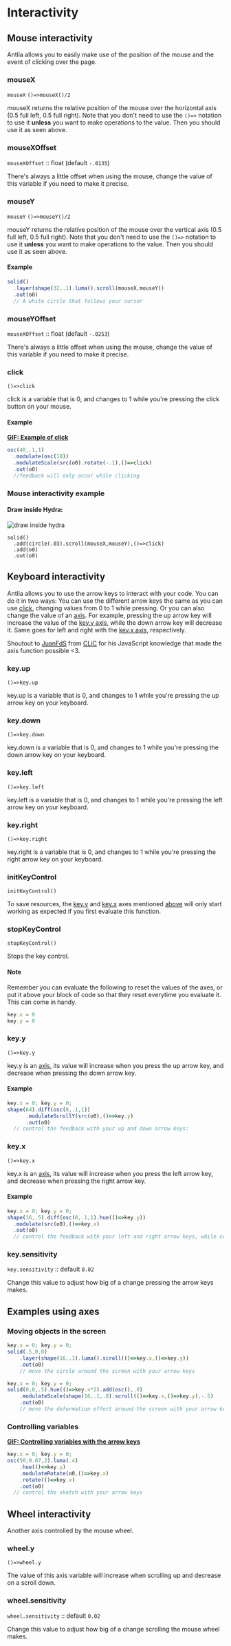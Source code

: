 # Interactivity

## Mouse interactivity

Antlia allows you to easily make use of the position of the mouse and the event of clicking over the page.

### mouseX

`mouseX` `()=>mouseX()/2`

mouseX returns the relative position of the mouse over the horizontal axis (0.5 full left, 0.5 full right). Note that you don't need to use the `()=>` notation to use it **unless** you want to make operations to the value. Then you should use it as seen above.

### mouseXOffset

`mouseXOffset` :: float (default `-.0135`)

There's always a little offset when using the mouse, change the value of this variable if you need to make it precise.

### mouseY

`mouseY` `()=>mouseY()/2`

mouseY returns the relative position of the mouse over the vertical axis (0.5 full left, 0.5 full right). Note that you don't need to use the `()=>` notation to use it **unless** you want to make operations to the value. Then you should use it as seen above.

#### Example

```javascript
solid()
  .layer(shape(32,.1).luma().scroll(mouseX,mouseY))
  .out(o0)
  // A white circle that follows your cursor
```

### mouseYOffset

`mouseXOffset` :: float (default `-.0253`)

There's always a little offset when using the mouse, change the value of this variable if you need to make it precise.

### click

`()=>click`

click is a variable that is 0, and changes to 1 while you're pressing the click button on your mouse.

#### Example

[**GIF: Example of click**](https://i.imgur.com/i8kohUz.mp4)

```javascript
osc(40,.1,1)
  .modulate(osc(18))
  .modulateScale(src(o0).rotate(-.1),()=>click)
  .out(o0)
  //feedback will only occur while clicking
```

### Mouse interactivity example

#### Draw inside Hydra:

![draw inside hydra](https://i.imgur.com/GHLqqH8.gif)

```
solid()
  .add(circle(.03).scroll(mouseX,mouseY),()=>click)
  .add(o0)
  .out(o0)
```

## Keyboard interactivity

Antlia allows you to use the arrow keys to interact with your code. You can do it in two ways: You can use the different arrow keys the same as you can use [click](#click), changing values from 0 to 1 while pressing. Or you can also change the value of an [axis](#keyy). For example, pressing the up arrow key will increase the value of the [key.y axis](#keyy), while the down arrow key will decrease it. Same goes for left and right with the [key.x axis](#keyx), respectively.

Shoutout to [JuanFdS](https://github.com/JuanFdS) from [CLiC](https://colectivo-de-livecoders.gitlab.io/) for his JavaScript knowledge that made the axis function possible <3.

### key.up

`()=>key.up`

key.up is a variable that is 0, and changes to 1 while you're pressing the up arrow key on your keyboard.

### key.down

`()=>key.down`

key.down is a variable that is 0, and changes to 1 while you're pressing the down arrow key on your keyboard.

### key.left

`()=>key.left`

key.left is a variable that is 0, and changes to 1 while you're pressing the left arrow key on your keyboard.

### key.right

`()=>key.right`

key.right is a variable that is 0, and changes to 1 while you're pressing the right arrow key on your keyboard.

### initKeyControl

`initKeyControl()`

To save resources, the [key.y](#keyy) and [key.x](#keyx) axes mentioned [above](#keyboard-interactivity) will only start working as expected if you first evaluate this function.

### stopKeyControl

`stopKeyControl()`

Stops the key control.

#### Note

Remember you can evaluate the following to reset the values of the axes, or put it above your block of code so that they reset everytime you evaluate it. This can come in handy.

```javascript
key.x = 0
key.y = 0
```

### key.y

`()=>key.y`

key.y is an [axis](#keyboard-interactivity), its value will increase when you press the up arrow key, and decrease when pressing the down arrow key.

#### Example

```javascript
key.x = 0; key.y = 0;
shape(64).diff(osc(8,.1,1))
      .modulateScrollY(src(o0),()=>key.y)
      .out(o0)
  // control the feedback with your up and down arrow keys:
```

### key.x

`()=>key.x`

key.x is an [axis](#keyboard-interactivity), its value will increase when you press the left arrow key, and decrease when pressing the right arrow key.

#### Example

```javascript
key.x = 0; key.y = 0;
shape(16,.5).diff(osc(8,.1,1).hue(()=>key.y))
  .modulate(src(o0),()=>key.x)
  .out(o0)
  // control the feedback with your left and right arrow keys, while controlling the hue with the up and down arrow keys.
```

### key.sensitivity

`key.sensitivity` :: default `0.02`

Change this value to adjust how big of a change pressing the arrow keys makes.

## Examples using axes

### Moving objects in the screen

```javascript
key.x = 0; key.y = 0;
solid(.5,0,0)
    .layer(shape(16,.1).luma().scroll(()=>key.x,()=>key.y))
    .out(o0)
    // move the circle around the screen with your arrow keys
```

```javascript
key.x = 0; key.y = 0;
solid(0,0,.5).hue(()=>key.x*2).add(osc(),.8)
    .modulateScale(shape(16,.1,.8).scroll(()=>key.x,()=>key.y),-.5)
    .out(o0)
    // move the deformation effect around the screen with your arrow keys
```

### Controlling variables

[**GIF: Controlling variables with the arrow keys**](https://i.imgur.com/VRgeRVf.mp4)

```javascript
key.x = 0; key.y = 0;
osc(50,0.07,2).luma(.4)
    .hue(()=>key.y)
    .modulateRotate(o0,()=>key.x)
    .rotate(()=>key.x)
    .out(o0)
  // control the sketch with your arrow keys
```

## Wheel interactivity

Another axis controlled by the mouse wheel.

### wheel.y

`()=>wheel.y`

The value of this axis variable will increase when scrolling up and decrease on a scroll down.

### wheel.sensitivity

`wheel.sensitivity` :: default `0.02`

Change this value to adjust how big of a change scrolling the mouse wheel makes.